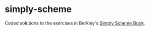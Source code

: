 # simply-scheme
Coded solutions to the exercises in Berkley's [Simply Scheme Book][1].

[1]: https://people.eecs.berkeley.edu/~bh/ss-toc2.html

